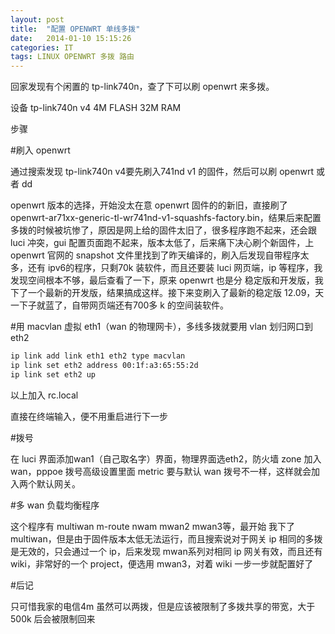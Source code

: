 ```yaml
---
layout: post
title:  "配置 OPENWRT 单线多拨"
date:   2014-01-10 15:15:26
categories: IT
tags: LINUX OPENWRT 多拨 路由
---
```


回家发现有个闲置的 tp-link740n，查了下可以刷 openwrt 来多拨。

设备   tp-link740n v4  4M FLASH 32M RAM

步骤

#刷入 openwrt

通过搜索发现 tp-link740n v4要先刷入741nd v1 的固件，然后可以刷 openwrt 或者 dd

openwrt 版本的选择，开始没太在意 openwrt 固件的的新旧，直接刷了openwrt-ar71xx-generic-tl-wr741nd-v1-squashfs-factory.bin，结果后来配置多拨的时候被坑惨了，原因是网上给的固件太旧了，很多程序跑不起来，还会跟 luci 冲突，gui 配置页面跑不起来，版本太低了，后来痛下决心刷个新固件，上 openwrt 官网的 snapshot 文件里找到了昨天编译的，刷入后发现自带程序太多，还有 ipv6的程序，只剩70k 装软件，而且还要装 luci 网页端，ip 等程序，我发现空间根本不够，最后查看了一下，原来 openwrt 也是分 稳定版和开发版，我下了一个最新的开发版，结果搞成这样。接下来变刷入了最新的稳定版 12.09，天一下子就蓝了，自带网页端还有700多 k 的空间装软件。

#用 macvlan 虚拟 eth1（wan 的物理网卡），多线多拨就要用 vlan 划归网口到 eth2

```bash
ip link add link eth1 eth2 type macvlan
ip link set eth2 address 00:1f:a3:65:55:2d
ip link set eth2 up
```
以上加入 rc.local

直接在终端输入，便不用重启进行下一步

#拨号

在 luci 界面添加wan1（自己取名字）界面，物理界面选eth2，防火墙 zone 加入 wan，pppoe 拨号高级设置里面 metric 要与默认 wan 拨号不一样，这样就会加入两个默认网关。

#多 wan 负载均衡程序

这个程序有 multiwan m-route nwam mwan2 mwan3等，最开始 我下了 multiwan，但是由于固件版本太低无法运行，而且搜索说对于网关 ip 相同的多拨是无效的，只会通过一个 ip，后来发现 mwan系列对相同 ip 网关有效，而且还有 wiki，非常好的一个 project，便选用 mwan3，对着 wiki 一步一步就配置好了

#后记

只可惜我家的电信4m 虽然可以两拨，但是应该被限制了多拨共享的带宽，大于500k 后会被限制回来